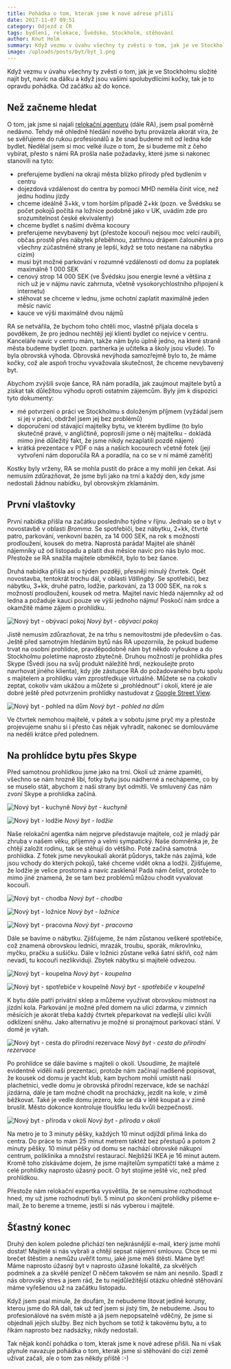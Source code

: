 ```yaml
---
title: Pohádka o tom, kterak jsme k nové adrese přišli
date: 2017-11-07 09:51
category: Odjezd z ČR
tags: bydlení, relokace, Švédsko, Stockholm, stěhování
author: Knut Holm
summary: Když vezmu v úvahu všechny ty zvěsti o tom, jak je ve Stockholmu složité najít byt, navíc na dálku a když jsou vašimi spolubydlícími kočky, tak je to opravdu pohádka. Od začátku až do konce.
image: /uploads/posts/byt/byt_1.png
---
```


Když vezmu v úvahu všechny ty zvěsti o tom, jak je ve Stockholmu složité najít byt, navíc na dálku a když jsou vašimi spolubydlícími kočky, tak je to opravdu pohádka. Od začátku až do konce.

## Než začneme hledat

O tom, jak jsme si najali [relokační agenturu](/blog/jednu-relokaci-prosim) (dále RA), jsem psal poměrně nedávno. Tehdy mě ohledně hledání nového bytu provázela akorát víra, že se svěřujeme do rukou profesionálů a že snad budeme mít od ledna kde bydlet. Nedělal jsem si moc velké iluze o tom, že si budeme mít z čeho vybírat, přesto s námi RA prošla naše požadavky, které jsme si nakonec stanovili na tyto:

* preferujeme bydlení na okraji města blízko přírody před bydlením v centru
* dojezdová vzdálenost do centra by pomocí MHD neměla činit více, než jednu hodinu jízdy
* chceme ideálně 3+kk, v tom horším případě 2+kk (pozn. ve Švédsku se počet pokojů počítá na ložnice podobně jako v UK, uvádím zde pro srozumitelnost české ekvivalenty)
* chceme bydlet s našimi dvěma kocoury
* preferujeme nevybavený byt (přestože kocouři nejsou moc velcí raubíři, občas prostě přes nábytek přeběhnou, zatrhnou drápem čalounění a pro všechny zúčastněné strany je lepší, když se toto nestane na nábytku cizím)
* musí být možné parkování v rozumné vzdálenosti od domu za poplatek maximálně 1 000 SEK
* cenový strop 14 000 SEK (ve Švédsku jsou energie levné a většina z nich už je v nájmu navíc zahrnuta, včetně vysokorychlostního připojení k internetu)
* stěhovat se chceme v lednu, jsme ochotní zaplatit maximálně jeden měsíc navíc
* kauce ve výši maximálně dvou nájmů

RA se netvářila, že bychom toho chtěli moc, vlastně přijala docela s povděkem, že pro jednou nechtějí její klienti bydlet co nejvíce v centru. Kanceláře navíc v centru mám, takže nám bylo úplně jedno, na které straně města budeme bydlet (pozn. partnerka je učitelka a školy jsou všude). To byla obrovská výhoda. Obrovská nevýhoda samozřejmě bylo to, že máme kočky, což ale aspoň trochu vyvažovala skutečnost, že chceme nevybavený byt.

Abychom zvýšili svoje šance, RA nám poradila, jak zaujmout majitele bytů a získat tak důležitou výhodu oproti ostatním zájemcům. Byly jim k dispozici tyto dokumenty:

* mé potvrzení o práci ve Stockholmu s doloženým příjmem (vyžádal jsem si jej v práci, obdržel jsem jej bez problémů)
* doporučení od stávající majitelky bytu, ve kterém bydlíme (to bylo skutečně pravé, v angličtině, poprosili jsme o něj majitelku - dokládá mimo jiné důležitý fakt, že jsme nikdy nezaplatili pozdě nájem)
* krátká prezentace v PDF o nás a našich kocourech včetně fotek (její vytvoření nám doporučila RA a poradila, na co se v ní mámě zaměřit)

Kostky byly vrženy, RA se mohla pustit do práce a my mohli jen čekat. Asi nemusím zdůrazňovat, že jsme byli jako na trní a každý den, kdy jsme nedostali žádnou nabídku, byl obrovským zklamáním.

## První vlaštovky

První nabídka přišla na začátku posledního týdne v říjnu. Jednalo se o byt v novostavbě v oblasti _Bromma_. Se spotřebiči, bez nábytku, 2+kk, čtvrté patro, parkování, venkovní bazén, za 14 000 SEK, na rok s možností prodloužení, kousek do metra. Naprostá paráda! Majitel ale sháněl nájemníky už od listopadu a platit dva měsíce navíc pro nás bylo moc. Přestože se RA snažila majitele obměkčit, bylo to bez šance.

Druhá nabídka přišla asi o týden později, přesněji minulý čtvrtek. Opět novostavba, tentokrát trochu dál, v oblasti _Vällingby_. Se spotřebiči, bez nábytku, 3+kk, druhé patro, lodžie, parkování, za 13 000 SEK, na rok s možností prodloužení, kousek od metra. Majitel navíc hledá nájemníky až od ledna a požaduje kauci pouze ve výši jednoho nájmu! Poskočí nám srdce a okamžitě máme zájem o prohlídku. 

![Nový byt - obývací pokoj](/uploads/posts/byt/byt_1.png)
*Nový byt - obývací pokoj*

Jistě nemusím zdůrazňovat, že na trhu s nemovitostmi jde především o čas. Ještě před samotným hledáním bytů nás RA upozornila, že pokud budeme trvat na osobní prohlídce, pravděpodobně nám byt někdo vyfoukne a do Stockholmu poletíme naprosto zbytečně. Druhou možností je prohlídka přes Skype (Švédi jsou na svůj produkt náležitě hrdí, nezkoušejte proto navrhovat jiného klienta), kdy jde zástupce RA do požadovaného bytu spolu s majitelem a prohlídku vám zprostředkuje virtuálně. Můžete se na cokoliv zeptat, cokoliv vám ukážou a můžete si „prohlédnout“ i okolí, které je ale dobré ještě před potvrzením prohlídky nastudovat z [Google Street View](https://cs.wikipedia.org/wiki/Google_Street_View).

![Nový byt - pohled na dům](/uploads/posts/byt/byt_9.png)
*Nový byt - pohled na dům*
   
Ve čtvrtek nemohou majitelé, v pátek a v sobotu jsme pryč my a přestože projevujeme snahu si i přesto čas nějak vyhradit, nakonec se domlouváme na neděli krátce před polednem.

## Na prohlídce bytu přes Skype
Před samotnou prohlídkou jsme jako na trní. Okolí už známe zpaměti, všechno se nám hrozně líbí, fotky bytu jsou nádherné a nechápeme, co by se muselo stát, abychom z naší strany byt odmítli. Ve smluvený čas nám zvoní Skype a prohlídka začíná.

![Nový byt - kuchyně](/uploads/posts/byt/byt_2.png)
*Nový byt - kuchyně*

![Nový byt - lodžie](/uploads/posts/byt/byt_3.png)
*Nový byt - lodžie*

Naše relokační agentka nám nejprve představuje majitele, což je mladý pár zhruba v našem věku, příjemný a velmi sympatický. Naše domněnka je, že chtějí založit rodinu, tak se stěhují do většího. Poté začíná samotná prohlídka. Z fotek jsme nevykoukali akorát půdorys, takže nás zajímá, kde jsou vchody do kterých pokojů, také chceme vidět okna a lodžii. Zjišťujeme, že lodžie je velice prostorná a navíc zasklená! Padá nám čelist, protože to mimo jiné znamená, že se tam bez problémů můžou chodit vyvalovat kocouři.  

![Nový byt - chodba](/uploads/posts/byt/byt_4.png)
*Nový byt - chodba*

![Nový byt - ložnice](/uploads/posts/byt/byt_5.png)
*Nový byt - ložnice*

![Nový byt - pracovna](/uploads/posts/byt/byt_6.png)
*Nový byt - pracovna*

Dále se bavíme o nábytku. Zjišťujeme, že nám zůstanou veškeré spotřebiče, což znamená obrovskou lednici, mrazák, troubu, sporák, mikrovlnku, myčku, pračku a sušičku. Dále v ložnici zůstane velká šatní skříň, což nám nevadí, tu kocouři nezlikvidují. Zbytek nábytku si majitelé odvezou.  

![Nový byt - koupelna](/uploads/posts/byt/byt_7.png)
*Nový byt - koupelna*

![Nový byt - spotřebiče v koupelně](/uploads/posts/byt/byt_8.png)
*Nový byt - spotřebiče v koupelně*

K bytu dále patří privátní sklep a můžeme využívat obrovskou místnost na jízdní kola. Parkování je možné před domem na ulici zdarma, v zimních měsících je akorát třeba každý čtvrtek přeparkovat na vedlejší ulici kvůli odklízení sněhu. Jako alternativu je možné si pronajmout parkovací stání. V domě je výtah.

![Nový byt - cesta do přírodní rezervace](/uploads/posts/byt/byt_10.png)
*Nový byt - cesta do přírodní rezervace*

Po prohlídce se dále bavíme s majiteli o okolí. Usoudíme, že majitelé evidentně viděli naši prezentaci, protože nám začínají nadšeně popisovat, že kousek od domu je yacht klub, kam bychom mohli umístit naši plachetnici, vedle domu je obrovská přírodní rezervace, kde se nachází jízdárna, dále je tam možné chodit na procházky, jezdit na kole, v zimě běžkovat. Také je vedle domu jezero, kde se dá v létě koupat a v zimě bruslit. Město dokonce kontroluje tloušťku ledu kvůli bezpečnosti.  

![Nový byt - příroda v okolí](/uploads/posts/byt/byt_11.png)
*Nový byt - příroda v okolí*

Na metro je to 3 minuty pěšky, každých 10 minut odjíždí přímá linka do centra. Do práce to mám 25 minut metrem taktéž bez přestupů a potom 2 minuty pěšky. 10 minut pěšky od domu se nachází obrovské nákupní centrum, poliklinika a množství restaurací. Nejbližší IKEA je 16 minut autem.  
Kromě toho získáváme dojem, že jsme majitelům sympatičtí také a máme z celé prohlídky naprosto úžasný pocit. O byt stojíme ještě víc, než před prohlídkou.

Přestože nám relokační expertka vysvětlila, že se nemusíme rozhodnout hned, my už jsme rozhodnutí byli. 5 minut po skončení prohlídky píšeme e-mail, že to bereme a trneme, jestli si nás vyberou i majitelé.

## Šťastný konec
Druhý den kolem poledne přichází ten nejkrásnější e-mail, který jsme mohli dostat! Majitelé si nás vybrali a chtějí sepsat nájemní smlouvu. Chce se mi brečet štěstím a nemůžu uvěřit tomu, jaké jsme měli štěstí. Máme byt! Máme naprosto úžasný byt v naprosto úžasné lokalitě, za skvělých podmínek a za skvělé peníze! O něčem takovém se nám ani nesnilo. Spadl z nás obrovský stres a jsem rád, že tu nejdůležitější otázku ohledně stěhování máme vyřešenou už na začátku listopadu.

Když jsem psal minule, že doufám, že nebudeme litovat jediné koruny, kterou jsme do RA dali, tak už teď jsem si jistý tím, že nebudeme. Jsou to profesionálové na svém místě a já jsem nepopsatelně vděčný, že jsme si objednali jejich služby. Bez nich bychom se totiž k takovému bytu, a to říkám naprosto bez nadsázky, nikdy nedostali. 

Tak nějak končí pohádka o tom, kterak jsme k nové adrese přišli. Na ni však plynule navazuje pohádka o tom, kterak jsme si stěhování do cizí země užívat začali, ale o tom zas někdy příště :-) 
